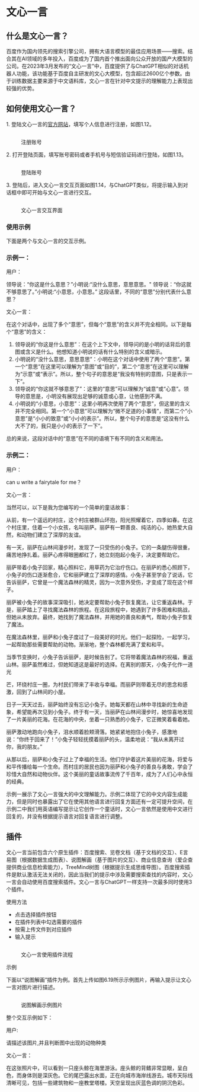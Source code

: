 # 文心一言

## 什么是文心一言？

百度作为国内领先的搜索引擎公司，拥有大语言模型的最佳应用场景——搜索。结合其在AI领域的多年投入，百度成为了国内首个推出面向公众开放的国产大模型的公司。在2023年3月发布的“文心一言”中，百度提供了与ChatGPT相似的对话机器人功能，该功能基于百度自主研发的文心大模型，包含超过2600亿个参数。由于训练数据主要来源于中文语料库，文心一言在针对中文提示的理解能力上表现出较强的优势。

## 如何使用文心一言？

1\. 登陆文心一言的[官方网站](https://yiyan.baidu.com/)，填写个人信息进行注册，如图1.12。

&#x20;

<figure><img src="../../../.gitbook/assets/image (3).png" alt=""><figcaption><p>注册账号</p></figcaption></figure>

2\. 打开登陆页面，填写账号密码或者手机号与短信验证码进行登陆，如图1.13。

&#x20;

<figure><img src="../../../.gitbook/assets/image (4).png" alt=""><figcaption><p>登陆账号</p></figcaption></figure>

3\. 登陆后，进入文心一言交互页面如图1.14，与ChatGPT类似，将提示输入到对话框中即可开始与文心一言进行交互。

<figure><img src="../../../.gitbook/assets/image (5).png" alt=""><figcaption><p>文心一言交互界面</p></figcaption></figure>

### 使用示例

下面是两个与文心一言的交互示例。

### 示例一：

用户：

领导说：“你这是什么意思？”小明说:“没什么意思，意思意思。" 领导说：“你这就不够意思了。”小明说:“小意思，小意思。” 这段话里，不同的“意思”分别代表什么意思？

文心一言：

在这个对话中，出现了多个“意思”，但每个“意思”的含义并不完全相同。以下是每个“意思”的含义：

1. 领导说的“你这是什么意思”：在这个上下文中，领导问的是小明的话背后的意图或含义是什么。他想知道小明说的话有什么特别的含义或暗示。
2. 小明说的“没什么意思，意思意思”：小明在这个对话中使用了两个“意思”。第一个“意思”在这里可以理解为“意图”或“目的”，第二个“意思”在这里可以理解为“示意”或“表示”。所以，整个句子的意思是“我没有特别的意图，只是表示一下”。
3. 领导说的“你这就不够意思了”：这里的“意思”可以理解为“诚意”或“心意”。领导的意思是，小明没有展现出足够的诚意或心意，让他感到不满。
4. 小明说的“小意思，小意思”：这里小明再次使用了两个“意思”，但这里的含义并不完全相同。第一个“小意思”可以理解为“微不足道的小事情”，而第二个“小意思”是“小小的致意”或“小小的表示”。所以，整个句子的意思是“这没有什么大不了的，我只是小小的表示了一下”。

总的来说，这段对话中的“意思”在不同的语境下有不同的含义和用法。

### 示例二：

用户：

can u write a fairytale for me？

文心一言：

当然可以，以下是我为您编写的一个简单的童话故事：

从前，有一个遥远的村庄，这个村庄被群山环抱，阳光照耀着它，四季如春。在这个村庄里，住着一个小女孩，名叫丽萨。丽萨有一颗善良、纯洁的心，她热爱大自然，和动物们建立了深厚的友谊。

有一天，丽萨在山林间漫步时，发现了一只受伤的小兔子。它的一条腿伤得很重，痛苦地挣扎着。丽萨心疼得眼圈都红了，她立刻抱起小兔子，决定要帮助它。

丽萨带着小兔子回家，精心照料它，用草药为它治疗伤口。在丽萨的悉心照顾下，小兔子的伤口逐渐愈合，它和丽萨建立了深厚的感情。小兔子甚至学会了说话，它告诉丽萨，它曾是一个魔法森林的精灵，因为一次意外受伤，才变成了现在这个样子。

丽萨被小兔子的故事深深吸引，她决定要帮助小兔子恢复魔法，让它重返森林。于是，丽萨踏上了寻找魔法森林的旅程。在这段旅程中，她遇到了许多困难和挑战，但她从未放弃。最终，她找到了魔法森林，并用她的善良和勇气，帮助小兔子恢复了魔法。

在魔法森林里，丽萨和小兔子度过了一段美好的时光。他们一起探险，一起学习，一起帮助那些需要帮助的动物。渐渐地，整个森林都充满了爱和和平。

当季节变换时，小兔子告诉丽萨，是时候告别了。它将带着魔法森林的祝福，重返山林。丽萨虽然难过，但她知道这是最好的选择。在离别的那天，小兔子化作一道光

芒，环绕村庄一圈，为村民们带来了丰收与幸福。而丽萨则带着无尽的思念和感激，回到了山林间的小屋。

日子一天天过去，丽萨始终没有忘记小兔子。她每天都在山林中寻找新的生命迹象，希望能再次见到小兔子。终于有一天，当丽萨在山林间漫步时，她惊喜地发现了一片美丽的花海。在花海的中央，坐着一只熟悉的小兔子，它正微笑着看着她。

丽萨激动地跑向小兔子，泪水顺着脸颊滑落。她紧紧地抱住小兔子，感激地说：“你终于回来了！”小兔子轻轻抚摸着丽萨的头，温柔地说：“我从未离开过你，我的朋友。”

从那以后，丽萨和小兔子过上了幸福的生活。他们守护着这片美丽的花海，将爱与和平传播给每一个生命。而村庄的居民也因为丽萨和小兔子的善良与勇敢，学会了珍惜大自然和动物伙伴。这个美丽的童话故事流传了千百年，成为了人们心中永恒的经典。

示例一展示了文心一言强大的中文理解能力。示例二体现了它的中文内容生成能力，但是同时也暴露出了它在使用其他语言进行回复方面还有一定可提升空间，在示例二中我们用英语编写提示让它创作一个童话时，文心一言依然是使用中文进行回复的，并没有根据提示语言对回复语言进行调整。

## 插件

文心一言当前包含六个原生插件：百度搜索、览卷文档（基于文档的交互）、E言易图（根据数据生成图表）、说图解画（基于图片的交互）、商业信息查询（爱企查提供商业信息检索能力），TreeMind树图（根据提示生成思维导图）。百度搜索插件是默认激活无法关闭的，因此当我们的提示中涉及需要搜索查找的内容时，文心一言会自动使用百度搜索插件。文心一言与ChatGPT一样支持一次最多同时使用3个插件。

使用方法

* 点击选择插件按钮
* 在插件列表中勾选需要的插件
* 按需上传文件到对应插件
* 输入提示

&#x20;

<figure><img src="../../../.gitbook/assets/image (6).png" alt=""><figcaption><p>文心一言使用插件流程</p></figcaption></figure>

示例

下面以“说图解画”插件为例。首先上传如图6.19所示示例图片，再输入提示让文心一言对图片进行描述。

&#x20;

<figure><img src="../../../.gitbook/assets/image (7).png" alt=""><figcaption><p>说图解画示例图片</p></figcaption></figure>

整个交互示例如下：

用户:

请描述该图片,并且判断图中出现的动物种类

文心一言：

在这张照片中，可以看到一只座头鲸在海里游泳。座头鲸的背鳍非常显眼，呈白色，而身体则是深灰色。它的尾巴露出水面，正在向城市海岸线游去。城市天际线清晰可见，包括一些建筑物和一座教堂塔楼。天空呈现出灰蓝色调的阴沉色彩。
